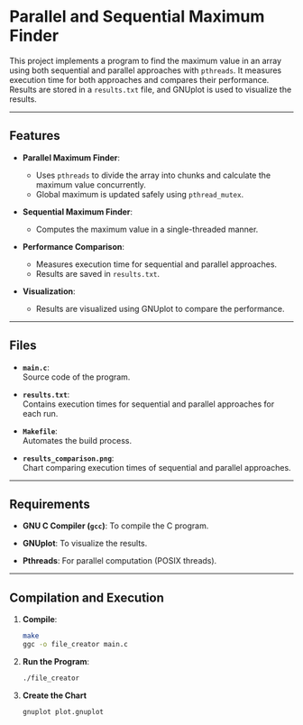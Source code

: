 # Parallel and Sequential Maximum Finder

This project implements a program to find the maximum value in an array using both sequential and parallel approaches with `pthreads`. It measures execution time for both approaches and compares their performance. Results are stored in a `results.txt` file, and GNUplot is used to visualize the results.

---

## Features

- **Parallel Maximum Finder**:
    - Uses `pthreads` to divide the array into chunks and calculate the maximum value concurrently.
    - Global maximum is updated safely using `pthread_mutex`.

- **Sequential Maximum Finder**:
    - Computes the maximum value in a single-threaded manner.

- **Performance Comparison**:
    - Measures execution time for sequential and parallel approaches.
    - Results are saved in `results.txt`.

- **Visualization**:
    - Results are visualized using GNUplot to compare the performance.

---

## Files

- **`main.c`**:  
  Source code of the program.

- **`results.txt`**:  
  Contains execution times for sequential and parallel approaches for each run.

- **`Makefile`**:  
  Automates the build process.

- **`results_comparison.png`**:  
  Chart comparing execution times of sequential and parallel approaches.

---

## Requirements

- **GNU C Compiler (`gcc`)**:
  To compile the C program.

- **GNUplot**:
  To visualize the results.

- **Pthreads**:
  For parallel computation (POSIX threads).

---

## Compilation and Execution

1. **Compile**:
   ```bash
   make
   ggc -o file_creator main.c

2. **Run the Program**:
    ```bash
    ./file_creator
   
3. **Create the Chart**
    ```bash
    gnuplot plot.gnuplot

